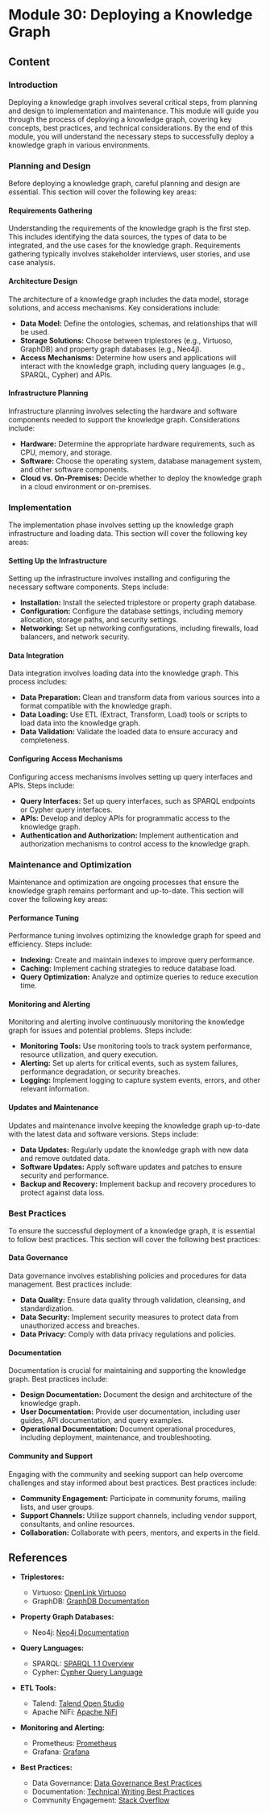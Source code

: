 # Module 30: Deploying a Knowledge Graph

## Content

### Introduction

Deploying a knowledge graph involves several critical steps, from planning and design to implementation and maintenance. This module will guide you through the process of deploying a knowledge graph, covering key concepts, best practices, and technical considerations. By the end of this module, you will understand the necessary steps to successfully deploy a knowledge graph in various environments.

### Planning and Design

Before deploying a knowledge graph, careful planning and design are essential. This section will cover the following key areas:

#### Requirements Gathering

Understanding the requirements of the knowledge graph is the first step. This includes identifying the data sources, the types of data to be integrated, and the use cases for the knowledge graph. Requirements gathering typically involves stakeholder interviews, user stories, and use case analysis.

#### Architecture Design

The architecture of a knowledge graph includes the data model, storage solutions, and access mechanisms. Key considerations include:

- **Data Model:** Define the ontologies, schemas, and relationships that will be used.
- **Storage Solutions:** Choose between triplestores (e.g., Virtuoso, GraphDB) and property graph databases (e.g., Neo4j).
- **Access Mechanisms:** Determine how users and applications will interact with the knowledge graph, including query languages (e.g., SPARQL, Cypher) and APIs.

#### Infrastructure Planning

Infrastructure planning involves selecting the hardware and software components needed to support the knowledge graph. Considerations include:

- **Hardware:** Determine the appropriate hardware requirements, such as CPU, memory, and storage.
- **Software:** Choose the operating system, database management system, and other software components.
- **Cloud vs. On-Premises:** Decide whether to deploy the knowledge graph in a cloud environment or on-premises.

### Implementation

The implementation phase involves setting up the knowledge graph infrastructure and loading data. This section will cover the following key areas:

#### Setting Up the Infrastructure

Setting up the infrastructure involves installing and configuring the necessary software components. Steps include:

- **Installation:** Install the selected triplestore or property graph database.
- **Configuration:** Configure the database settings, including memory allocation, storage paths, and security settings.
- **Networking:** Set up networking configurations, including firewalls, load balancers, and network security.

#### Data Integration

Data integration involves loading data into the knowledge graph. This process includes:

- **Data Preparation:** Clean and transform data from various sources into a format compatible with the knowledge graph.
- **Data Loading:** Use ETL (Extract, Transform, Load) tools or scripts to load data into the knowledge graph.
- **Data Validation:** Validate the loaded data to ensure accuracy and completeness.

#### Configuring Access Mechanisms

Configuring access mechanisms involves setting up query interfaces and APIs. Steps include:

- **Query Interfaces:** Set up query interfaces, such as SPARQL endpoints or Cypher query interfaces.
- **APIs:** Develop and deploy APIs for programmatic access to the knowledge graph.
- **Authentication and Authorization:** Implement authentication and authorization mechanisms to control access to the knowledge graph.

### Maintenance and Optimization

Maintenance and optimization are ongoing processes that ensure the knowledge graph remains performant and up-to-date. This section will cover the following key areas:

#### Performance Tuning

Performance tuning involves optimizing the knowledge graph for speed and efficiency. Steps include:

- **Indexing:** Create and maintain indexes to improve query performance.
- **Caching:** Implement caching strategies to reduce database load.
- **Query Optimization:** Analyze and optimize queries to reduce execution time.

#### Monitoring and Alerting

Monitoring and alerting involve continuously monitoring the knowledge graph for issues and potential problems. Steps include:

- **Monitoring Tools:** Use monitoring tools to track system performance, resource utilization, and query execution.
- **Alerting:** Set up alerts for critical events, such as system failures, performance degradation, or security breaches.
- **Logging:** Implement logging to capture system events, errors, and other relevant information.

#### Updates and Maintenance

Updates and maintenance involve keeping the knowledge graph up-to-date with the latest data and software versions. Steps include:

- **Data Updates:** Regularly update the knowledge graph with new data and remove outdated data.
- **Software Updates:** Apply software updates and patches to ensure security and performance.
- **Backup and Recovery:** Implement backup and recovery procedures to protect against data loss.

### Best Practices

To ensure the successful deployment of a knowledge graph, it is essential to follow best practices. This section will cover the following best practices:

#### Data Governance

Data governance involves establishing policies and procedures for data management. Best practices include:

- **Data Quality:** Ensure data quality through validation, cleansing, and standardization.
- **Data Security:** Implement security measures to protect data from unauthorized access and breaches.
- **Data Privacy:** Comply with data privacy regulations and policies.

#### Documentation

Documentation is crucial for maintaining and supporting the knowledge graph. Best practices include:

- **Design Documentation:** Document the design and architecture of the knowledge graph.
- **User Documentation:** Provide user documentation, including user guides, API documentation, and query examples.
- **Operational Documentation:** Document operational procedures, including deployment, maintenance, and troubleshooting.

#### Community and Support

Engaging with the community and seeking support can help overcome challenges and stay informed about best practices. Best practices include:

- **Community Engagement:** Participate in community forums, mailing lists, and user groups.
- **Support Channels:** Utilize support channels, including vendor support, consultants, and online resources.
- **Collaboration:** Collaborate with peers, mentors, and experts in the field.

## References

- **Triplestores:**

  - Virtuoso: [OpenLink Virtuoso](https://virtuoso.openlinksw.com/)
  - GraphDB: [GraphDB Documentation](https://graphdb.ontotext.com/documentation/)

- **Property Graph Databases:**

  - Neo4j: [Neo4j Documentation](https://neo4j.com/docs/)

- **Query Languages:**

  - SPARQL: [SPARQL 1.1 Overview](https://www.w3.org/TR/sparql11-overview/)
  - Cypher: [Cypher Query Language](https://neo4j.com/docs/cypher-manual/current/)

- **ETL Tools:**

  - Talend: [Talend Open Studio](https://www.talend.com/products/talend-open-studio/)
  - Apache NiFi: [Apache NiFi](https://nifi.apache.org/)

- **Monitoring and Alerting:**

  - Prometheus: [Prometheus](https://prometheus.io/)
  - Grafana: [Grafana](https://grafana.com/)

- **Best Practices:**
  - Data Governance: [Data Governance Best Practices](https://www.edx.org/course/data-governance-best-practices)
  - Documentation: [Technical Writing Best Practices](https://www.writethedocs.org/guide/writing/beginners-guide-to-docs/)
  - Community Engagement: [Stack Overflow](https://stackoverflow.com/)
